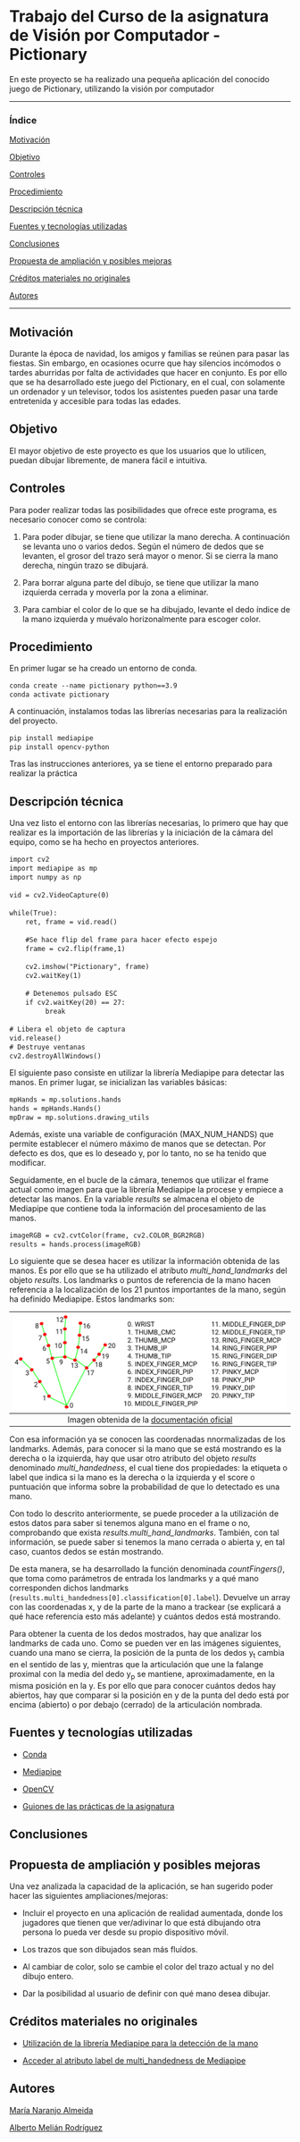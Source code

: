 # Trabajo del Curso de la asignatura de Visión por Computador - Pictionary


En este proyecto se ha realizado una pequeña aplicación del conocido juego de Pictionary, utilizando la visión por computador

 ---

### Índice

[Motivación](#motivación)

[Objetivo](#objetivo)

[Controles](#controles)

[Procedimiento](#procedimiento)

[Descripción técnica](#descripción-técnica)

[Fuentes y tecnologías utilizadas](#fuentes-y-tecnologías-utilizadas)

[Conclusiones](#conclusiones)

[Propuesta de ampliación y posibles mejoras](#propuesta-de-ampliación-y-posibles-mejoras)

[Créditos materiales no originales](#créditos-materiales-no-originales)

[Autores](#autores)

 ---
 
## Motivación

Durante la época de navidad, los amigos y familias se reúnen para pasar las fiestas. Sin embargo, en ocasiones ocurre que hay silencios incómodos o tardes aburridas por falta de actividades que hacer en conjunto. Es por ello que se ha desarrollado este juego del Pictionary, en el cual, con solamente un ordenador y un televisor, todos los asistentes pueden pasar una tarde entretenida y accesible para todas las edades.

## Objetivo

El mayor objetivo de este proyecto es que los usuarios que lo utilicen, puedan dibujar libremente, de manera fácil e intuitiva.

## Controles

Para poder realizar todas las posibilidades que ofrece este programa, es necesario conocer como se controla:

1. Para poder dibujar, se tiene que utilizar la mano derecha. A continuación se levanta uno o varios dedos. Según el número de dedos que se levanten, el grosor del trazo será mayor o menor. Si se cierra la mano derecha, ningún trazo se dibujará.

2. Para borrar alguna parte del dibujo, se tiene que utilizar la mano izquierda cerrada y moverla por la zona a eliminar.

3. Para cambiar el color de lo que se ha dibujado, levante el dedo índice de la mano izquierda y muévalo horizonalmente para escoger color.


## Procedimiento

En primer lugar se ha creado un entorno de conda.

```
conda create --name pictionary python==3.9
conda activate pictionary
```

A continuación, instalamos todas las librerías necesarias para la realización del proyecto.

```
pip install mediapipe 
pip install opencv-python
```
Tras las instrucciones anteriores, ya se tiene el entorno preparado para realizar la práctica 

## Descripción técnica

Una vez listo el entorno con las librerías necesarias, lo primero que hay que realizar es la importación de las librerías y la iniciación de la cámara del equipo, como se ha hecho en proyectos anteriores.

```
import cv2
import mediapipe as mp
import numpy as np

vid = cv2.VideoCapture(0)

while(True): 
    ret, frame = vid.read()
    
    #Se hace flip del frame para hacer efecto espejo
    frame = cv2.flip(frame,1)
 
    cv2.imshow("Pictionary", frame)
    cv2.waitKey(1)

    # Detenemos pulsado ESC
    if cv2.waitKey(20) == 27:
         break
  
# Libera el objeto de captura
vid.release()
# Destruye ventanas
cv2.destroyAllWindows()
```

El siguiente paso consiste en utilizar la librería Mediapipe para detectar las manos. En primer lugar, se inicializan las variables básicas:

```
mpHands = mp.solutions.hands
hands = mpHands.Hands()
mpDraw = mp.solutions.drawing_utils
```

Además, existe una variable de configuración (MAX_NUM_HANDS) que permite establecer el número máximo de manos que se detectan. Por defecto es dos, que es lo deseado y, por lo tanto, no se ha tenido que modificar.

Seguidamente, en el bucle de la cámara, tenemos que utilizar el frame actual como imagen para que la librería Mediapipe la procese y empiece a detectar las manos. En la variable _results_ se almacena el objeto de Mediapipe que contiene toda la información del procesamiento de las manos.

```
imageRGB = cv2.cvtColor(frame, cv2.COLOR_BGR2RGB)
results = hands.process(imageRGB)
```

Lo siguiente que se desea hacer es utilizar la información obtenida de las manos. Es por ello que se ha utilizado el atributo _multi_hand_landmarks_ del objeto _results_. Los landmarks o puntos de referencia de la mano hacen referencia a la localización de los 21 puntos importantes de la mano, según ha definido Mediapipe. Estos landmarks son:

|![Landmarks](hand_landmarks.png)|
|:--:|
|Imagen obtenida de la [documentación oficial](https://google.github.io/mediapipe/solutions/hands)|

Con esa información ya se conocen las coordenadas nnormalizadas de los landmarks. Además, para conocer si la mano que se está mostrando es la derecha o la izquierda, hay que usar otro atributo del objeto _results_ denominado _multi_handedness_, el cual tiene dos propiedades: la etiqueta o label que indica si la mano es la derecha o la izquierda y el score o puntuación que informa sobre la probabilidad de que lo detectado es una mano.

Con todo lo descrito anteriormente, se puede proceder a la utilización de estos datos para saber si tenemos alguna mano en el frame o no, comprobando que exista _results.multi_hand_landmarks_. También, con tal información, se puede saber si tenemos la mano cerrada o abierta y, en tal caso, cuantos dedos se están mostrando. 

De esta manera, se ha desarrollado la función denominada _countFingers()_, que toma como parámetros de entrada los landmarks y a qué mano corresponden dichos landmarks (``` results.multi_handedness[0].classification[0].label ```). Devuelve un array con las coordenadas x, y de la parte de la mano a trackear (se explicará a qué hace referencia esto más adelante) y cuántos dedos está mostrando.

Para obtener la cuenta de los dedos mostrados, hay que analizar los landmarks de cada uno. Como se pueden ver en las imágenes siguientes, cuando una mano se cierra, la posición de la punta de los dedos y<sub>t</sub> cambia en el sentido de las y, mientras que la articulación que une la falange proximal con la media del dedo y<sub>p</sub> se mantiene, aproximadamente, en la misma posición en la y. Es por ello que para conocer cuántos dedos hay abiertos, hay que comparar si la posición en y de la punta del dedo está por encima (abierto) o por debajo (cerrado) de la articulación nombrada.


## Fuentes y tecnologías utilizadas

- [Conda](https://docs.conda.io/en/latest/)

- [Mediapipe](https://mediapipe.dev/)

- [OpenCV](https://opencv.org/)

- [Guiones de las prácticas de la asignatura](https://github.com/otsedom/otsedom.github.io/tree/main/VC)

## Conclusiones

## Propuesta de ampliación y posibles mejoras

Una vez analizada la capacidad de la aplicación, se han sugerido poder hacer las siguientes ampliaciones/mejoras:

- Incluir el proyecto en una aplicación de realidad aumentada, donde los jugadores que tienen que ver/adivinar lo que está dibujando otra persona lo pueda ver desde su propio dispositivo móvil.

- Los trazos que son dibujados sean más fluídos.

- Al cambiar de color, solo se cambie el color del trazo actual y no del dibujo entero.

- Dar la posibilidad al usuario de definir con qué mano desea dibujar.

## Créditos materiales no originales

- [Utilización de la librería Mediapipe para la detección de la mano](https://www.section.io/engineering-education/creating-a-hand-tracking-module/#:~:text=Hand%20tracking%20using%20MediaPipe%20involves%20two%20stages%3A%201,landmarks%20on%20the%20cropped%20image%20of%20the%20hand.)

- [Acceder al atributo label de multi_handedness de Mediapipe](https://stackoverflow.com/questions/67455791/mediapipe-python-link-landmark-with-handedness)


## Autores
[María Naranjo Almeida](https://github.com/marianaral)

[Alberto Melián Rodríguez](https://github.com/Aeronpsaro)
